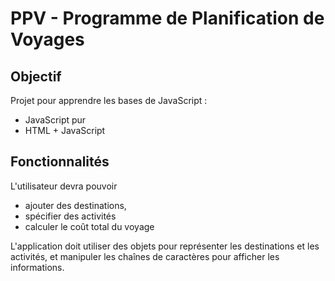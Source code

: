 # PPV - Programme de Planification de Voyages

## Objectif

Projet pour apprendre les bases de JavaScript :

- JavaScript pur
- HTML + JavaScript

## Fonctionnalités

L'utilisateur devra pouvoir

- ajouter des destinations,
- spécifier des activités
- calculer le coût total du voyage

L'application doit utiliser des objets pour représenter les destinations et les activités, et manipuler les chaînes de caractères pour afficher les informations.

